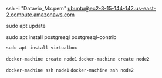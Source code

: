 ssh -i "Datavio_Mx.pem" ubuntu@ec2-3-15-144-142.us-east-2.compute.amazonaws.com

sudo apt update

sudo apt install postgresql postgresql-contrib

`sudo apt install virtualbox`

`docker-machine create node1`
`docker-machine create node2`

`docker-machine ssh node1`
`docker-machine ssh node2`
